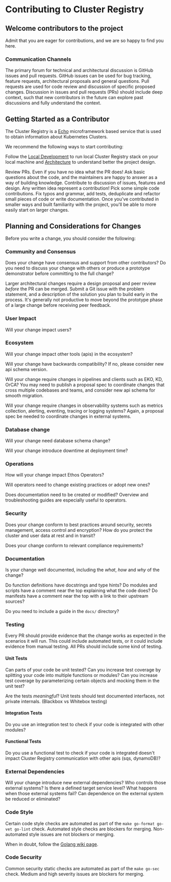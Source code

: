 # Contributing to Cluster Registry

## Welcome contributors to the project

Admit that you are eager for contributions, and we are so happy
to find you here.

### Communication Channels

The primary forum for technical and architectural discussion is GitHub issues
and pull requests. GitHub issues can be used for bug tracking, feature requests,
architectural proposals and general questions. Pull requests are used for code
review and discussion of specific proposed changes. Discussion in issues and
pull requests (PRs) should include deep context, such that new contributors in
the future can explore past discussions and fully understand the context.

## Getting Started as a Contributor

The Cluster Registry is a [Echo](https://echo.labstack.com/) microframework based
service that is used to obtain information about Kubernetes Clusters.

We recommend the following ways to start contributing:

Follow the [Local Development](./local-development.md) to run local Cluster Registry
stack on your local machine and [Architecture](./architecture.md) to understand better
the project design.

Review PRs. Even if you have no idea what the PR does! Ask basic questions about
the code, and the maintainers are happy to answer as a way of building knowledge.
Contribute to discussion of issues, features and design. Any written idea
represent a contribution! Pick some simple code contributions. Fix typos and
grammar, add tests, deduplicate and refactor small pieces of code or write
documentation. Once you've contributed in smaller ways and built familiarity
with the project, you'll be able to more easily start on larger changes.

## Planning and Considerations for Changes

Before you write a change, you should consider the following:

### Community and Consensus

Does your change have consensus and support from other contributors? Do you need
to discuss your change with others or produce a prototype demonstrator before
committing to the full change?

Larger architectural changes require a design proposal and peer review _before_
the PR can be merged. Submit a Git issue with the problem statement, and a
description of the solution you plan to build early in the process. It's
generally not productive to move beyond the prototype phase of a large change
before receiving peer feedback.

### User Impact

Will your change impact users?

### Ecosystem

Will your change impact other tools (apis) in the ecosystem?

Will your change have backwards compatibility? If no, please consider new api
schema version.

Will your change require changes in pipelines and clients such as EKO, KD, OrCA?
You may need to publish a proposal spec to coordinate
changes that cross multiple codebases and teams, and consider new api schema for
smooth migration.

Will your change require changes in observability systems such as metrics
collection, alerting, eventing, tracing or logging systems? Again, a proposal
spec be needed to coordinate changes in external systems.

### Database change

Will your change need database schema change?

Will your change introduce downtime at deployment time?

### Operations

How will your change impact Ethos Operators?

Will operators need to change existing practices or adopt new ones?

Does documentation need to be created or modified? Overview and troubleshooting
guides are especially useful to operators.

### Security

Does your change conform to best practices around security, secrets management,
access control and encryption? How do you protect the cluster and user data
at rest and in transit?

Does your change conform to relevant compliance requirements?

### Documentation

Is your change well documented, including the _what_, _how_ and _why_ of the
change?

Do function definitions have docstrings and type hints? Do modules and scripts
have a comment near the top explaining what the code does? Do manifests have a
comment near the top with a link to their upstream sources?

Do you need to include a guide in the `docs/` directory?

### Testing

Every PR should provide evidence that the change works as expected in the
scenarios it will run. This could include automated tests, or it could include
evidence from manual testing. All PRs should include some kind of testing.

#### Unit Tests

Can parts of your code be unit tested? Can you increase test coverage by
splitting your code into multiple functions or modules? Can you increase test
coverage by parameterizing certain objects and mocking them in the unit test?

Are the tests _meaningful_? Unit tests should test documented interfaces, not
private internals. (Blackbox vs Whitebox testing)

#### Integration Tests

Do you use an integration test to check if your code is integrated with other
modules?

#### Functional Tests

Do you use a functional test to check if your code is integrated doesn't impact
Cluster Registry communication with other apis (sqs, dynamoDB)?

### External Dependencies

Will your change introduce new external dependencies? Who controls those
external systems? Is there a defined target service level? What happens when
those external systems fail? Can dependence on the external system be reduced or
eliminated?

### Code Style

Certain code style checks are automated as part of the `make go-format go-vet go-lint`
check. Automated style checks are blockers for merging. Non-automated style issues
are not blockers or merging.

When in doubt, follow the [Golang wiki page](https://github.com/golang/go/wiki).

### Code Security

Common security static checks are automated as part of the `make go-sec` check.
Medium and high severity issues are blockers for merging.

